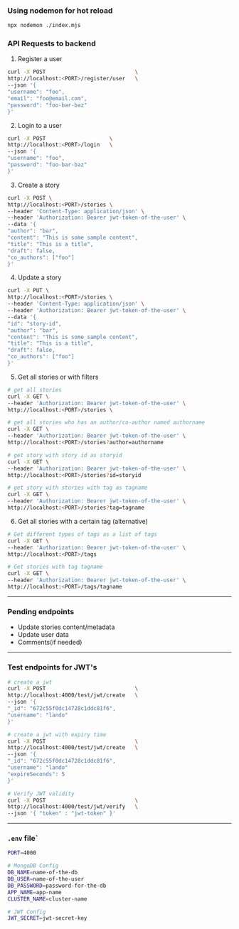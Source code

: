 ### Using nodemon for hot reload

```bash
npx nodemon ./index.mjs 
```

### API Requests to backend

1. Register a user

```bash
curl -X POST                            \
http://localhost:<PORT>/register/user   \
--json '{
"username": "foo",
"email": "foo@email.com",
"password": "foo-bar-baz"
}'
```

2. Login to a user

```bash
curl -X POST                    \
http://localhost:<PORT>/login   \
--json '{
"username": "foo",
"password": "foo-bar-baz"
}'
```

3. Create a story

```bash
curl -X POST \
http://localhost:<PORT>/stories \
--header 'Content-Type: application/json' \
--header 'Authorization: Bearer jwt-token-of-the-user' \
--data '{
"author": "bar",
"content": "This is some sample content",
"title": "This is a title",
"draft": false,
"co_authors": ["foo"]
}'
```

4. Update a story 

```bash
curl -X PUT \
http://localhost:<PORT>/stories \
--header 'Content-Type: application/json' \
--header 'Authorization: Bearer jwt-token-of-the-user' \
--data '{
"id": "story-id",
"author": "bar",
"content": "This is some sample content",
"title": "This is a title",
"draft": false,
"co_authors": ["foo"]
}'
```

5. Get all stories or with filters

```bash
# get all stories
curl -X GET \
--header 'Authorization: Bearer jwt-token-of-the-user' \
http://localhost:<PORT>/stories \

# get all stories who has an author/co-author named authorname
curl -X GET \
--header 'Authorization: Bearer jwt-token-of-the-user' \
http://localhost:<PORT>/stories?author=authorname

# get story with story id as storyid
curl -X GET \
--header 'Authorization: Bearer jwt-token-of-the-user' \
http://localhost:<PORT>/stories?id=storyid

# get story with stories with tag as tagname
curl -X GET \
--header 'Authorization: Bearer jwt-token-of-the-user' \
http://localhost:<PORT>/stories?tag=tagname
```

6. Get all stories with a certain tag (alternative)

```bash
# Get different types of tags as a list of tags
curl -X GET \
--header 'Authorization: Bearer jwt-token-of-the-user' \
http://localhost:<PORT>/tags

# Get stories with tag tagname
curl -X GET \
--header 'Authorization: Bearer jwt-token-of-the-user' \
http://localhost:<PORT>/tags/tagname
```

---

### Pending endpoints

- Update stories content/metadata
- Update user data
- Comments(if needed)

---

### Test endpoints for JWT's

```bash
# create a jwt
curl -X POST                            \
http://localhost:4000/test/jwt/create   \
--json '{
"_id": "672c55f0dc14728c1ddc81f6",
"username": "lando"
}'

# create a jwt with expiry time
curl -X POST                            \
http://localhost:4000/test/jwt/create   \
--json '{
"_id": "672c55f0dc14728c1ddc81f6",
"username": "lando"
"expireSeconds": 5
}'

# Verify JWT validity
curl -X POST                            \
http://localhost:4000/test/jwt/verify   \
--json '{ "token" : "jwt-token" }'
```

---

### `.env` file`

```bash
PORT=4000

# MongoDB Config
DB_NAME=name-of-the-db
DB_USER=name-of-the-user
DB_PASSWORD=password-for-the-db
APP_NAME=app-name
CLUSTER_NAME=cluster-name

# JWT Config
JWT_SECRET=jwt-secret-key
```
